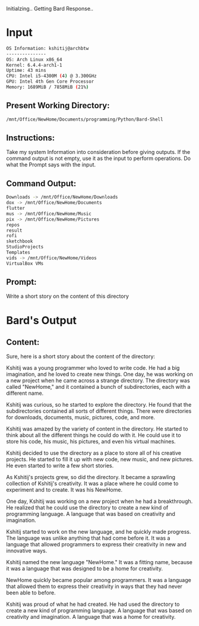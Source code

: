 Initialzing..
Getting Bard Response..

# Input

```bash
OS Information: kshitij@archbtw
---------------
OS: Arch Linux x86_64
Kernel: 6.4.4-arch1-1
Uptime: 43 mins
CPU: Intel i5-4300M (4) @ 3.300GHz
GPU: Intel 4th Gen Core Processor
Memory: 1689MiB / 7858MiB (21%)
```

## Present Working Directory:
```bash
/mnt/Office/NewHome/Documents/programming/Python/Bard-Shell
```

## Instructions:
Take my system Information into consideration before giving outputs.
If the command output is not empty, use it as the input to perform operations.
Do what the Prompt says with the input.

## Command Output:
```bash
Downloads -> /mnt/Office/NewHome/Downloads
dox -> /mnt/Office/NewHome/Documents
flutter
mus -> /mnt/Office/NewHome/Music
pix -> /mnt/Office/NewHome/Pictures
repos
result
rofi
sketchbook
StudioProjects
Templates
vids -> /mnt/Office/NewHome/Videos
VirtualBox VMs
```

## Prompt:
Write a short story on the content of this directory

# Bard's Output

## Content:
Sure, here is a short story about the content of the directory:

Kshitij was a young programmer who loved to write code. He had a big imagination, and he loved to create new things. One day, he was working on a new project when he came across a strange directory. The directory was called "NewHome," and it contained a bunch of subdirectories, each with a different name.

Kshitij was curious, so he started to explore the directory. He found that the subdirectories contained all sorts of different things. There were directories for downloads, documents, music, pictures, code, and more.

Kshitij was amazed by the variety of content in the directory. He started to think about all the different things he could do with it. He could use it to store his code, his music, his pictures, and even his virtual machines.

Kshitij decided to use the directory as a place to store all of his creative projects. He started to fill it up with new code, new music, and new pictures. He even started to write a few short stories.

As Kshitij's projects grew, so did the directory. It became a sprawling collection of Kshitij's creativity. It was a place where he could come to experiment and to create. It was his NewHome.

One day, Kshitij was working on a new project when he had a breakthrough. He realized that he could use the directory to create a new kind of programming language. A language that was based on creativity and imagination.

Kshitij started to work on the new language, and he quickly made progress. The language was unlike anything that had come before it. It was a language that allowed programmers to express their creativity in new and innovative ways.

Kshitij named the new language "NewHome." It was a fitting name, because it was a language that was designed to be a home for creativity.

NewHome quickly became popular among programmers. It was a language that allowed them to express their creativity in ways that they had never been able to before.

Kshitij was proud of what he had created. He had used the directory to create a new kind of programming language. A language that was based on creativity and imagination. A language that was a home for creativity.
